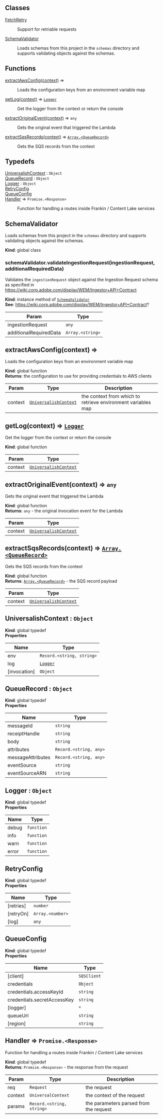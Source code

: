 ## Classes

<dl>
<dt><a href="#FetchRetry">FetchRetry</a></dt>
<dd><p>Support for retriable requests</p>
</dd>
<dt><a href="#SchemaValidator">SchemaValidator</a></dt>
<dd><p>Loads schemas from this project in the <code>schemas</code> directory and supports validating
objects against the schemas.</p>
</dd>
</dl>

## Functions

<dl>
<dt><a href="#extractAwsConfig">extractAwsConfig(context)</a> ⇒</dt>
<dd><p>Loads the configuration keys from an environment variable map</p>
</dd>
<dt><a href="#getLog">getLog(context)</a> ⇒ <code><a href="#Logger">Logger</a></code></dt>
<dd><p>Get the logger from the context or return the console</p>
</dd>
<dt><a href="#extractOriginalEvent">extractOriginalEvent(context)</a> ⇒ <code>any</code></dt>
<dd><p>Gets the original event that triggered the Lambda</p>
</dd>
<dt><a href="#extractSqsRecords">extractSqsRecords(context)</a> ⇒ <code><a href="#QueueRecord">Array.&lt;QueueRecord&gt;</a></code></dt>
<dd><p>Gets the SQS records from the context</p>
</dd>
</dl>

## Typedefs

<dl>
<dt><a href="#UniversalishContext">UniversalishContext</a> : <code>Object</code></dt>
<dd></dd>
<dt><a href="#QueueRecord">QueueRecord</a> : <code>Object</code></dt>
<dd></dd>
<dt><a href="#Logger">Logger</a> : <code>Object</code></dt>
<dd></dd>
<dt><a href="#RetryConfig">RetryConfig</a></dt>
<dd></dd>
<dt><a href="#QueueConfig">QueueConfig</a></dt>
<dd></dd>
<dt><a href="#Handler">Handler</a> ⇒ <code>Promise.&lt;Response&gt;</code></dt>
<dd><p>Function for handling a routes inside Frankin / Content Lake services</p>
</dd>
</dl>

<a name="SchemaValidator"></a>

## SchemaValidator
Loads schemas from this project in the <code>schemas</code> directory and supports validating
objects against the schemas.

**Kind**: global class  
<a name="SchemaValidator+validateIngestionRequest"></a>

### schemaValidator.validateIngestionRequest(ingestionRequest, additionalRequiredData)
Validates the <code>ingestionRequest</code> object against the Ingestion Request schema
as specified in https://wiki.corp.adobe.com/display/WEM/Ingestor+API+Contract

**Kind**: instance method of [<code>SchemaValidator</code>](#SchemaValidator)  
**See**: https://wiki.corp.adobe.com/display/WEM/Ingestor+API+Contract?  

| Param | Type |
| --- | --- |
| ingestionRequest | <code>any</code> | 
| additionalRequiredData | <code>Array.&lt;string&gt;</code> | 

<a name="extractAwsConfig"></a>

## extractAwsConfig(context) ⇒
Loads the configuration keys from an environment variable map

**Kind**: global function  
**Returns**: the configuration to use for providing credentials to AWS clients  

| Param | Type | Description |
| --- | --- | --- |
| context | [<code>UniversalishContext</code>](#UniversalishContext) | the context from which to retrieve      environment variables map |

<a name="getLog"></a>

## getLog(context) ⇒ [<code>Logger</code>](#Logger)
Get the logger from the context or return the console

**Kind**: global function  

| Param | Type |
| --- | --- |
| context | [<code>UniversalishContext</code>](#UniversalishContext) | 

<a name="extractOriginalEvent"></a>

## extractOriginalEvent(context) ⇒ <code>any</code>
Gets the original event that triggered the Lambda

**Kind**: global function  
**Returns**: <code>any</code> - the original invocation event for the Lambda  

| Param | Type |
| --- | --- |
| context | [<code>UniversalishContext</code>](#UniversalishContext) | 

<a name="extractSqsRecords"></a>

## extractSqsRecords(context) ⇒ [<code>Array.&lt;QueueRecord&gt;</code>](#QueueRecord)
Gets the SQS records from the context

**Kind**: global function  
**Returns**: [<code>Array.&lt;QueueRecord&gt;</code>](#QueueRecord) - the SQS record payload  

| Param | Type |
| --- | --- |
| context | [<code>UniversalishContext</code>](#UniversalishContext) | 

<a name="UniversalishContext"></a>

## UniversalishContext : <code>Object</code>
**Kind**: global typedef  
**Properties**

| Name | Type |
| --- | --- |
| env | <code>Record.&lt;string, string&gt;</code> | 
| log | [<code>Logger</code>](#Logger) | 
| [invocation] | <code>Object</code> | 

<a name="QueueRecord"></a>

## QueueRecord : <code>Object</code>
**Kind**: global typedef  
**Properties**

| Name | Type |
| --- | --- |
| messageId | <code>string</code> | 
| receiptHandle | <code>string</code> | 
| body | <code>string</code> | 
| attributes | <code>Record.&lt;string, any&gt;</code> | 
| messageAttributes | <code>Record.&lt;string, any&gt;</code> | 
| eventSource | <code>string</code> | 
| eventSourceARN | <code>string</code> | 

<a name="Logger"></a>

## Logger : <code>Object</code>
**Kind**: global typedef  
**Properties**

| Name | Type |
| --- | --- |
| debug | <code>function</code> | 
| info | <code>function</code> | 
| warn | <code>function</code> | 
| error | <code>function</code> | 

<a name="RetryConfig"></a>

## RetryConfig
**Kind**: global typedef  
**Properties**

| Name | Type |
| --- | --- |
| [retries] | <code>number</code> | 
| [retryOn] | <code>Array.&lt;number&gt;</code> | 
| [log] | <code>any</code> | 

<a name="QueueConfig"></a>

## QueueConfig
**Kind**: global typedef  
**Properties**

| Name | Type |
| --- | --- |
| [client] | <code>SQSClient</code> | 
| credentials | <code>Object</code> | 
| credentials.accessKeyId | <code>string</code> | 
| credentials.secretAccessKey | <code>string</code> | 
| [logger] | <code>\*</code> | 
| queueUrl | <code>string</code> | 
| [region] | <code>string</code> | 

<a name="Handler"></a>

## Handler ⇒ <code>Promise.&lt;Response&gt;</code>
Function for handling a routes inside Frankin / Content Lake services

**Kind**: global typedef  
**Returns**: <code>Promise.&lt;Response&gt;</code> - the response from the request  

| Param | Type | Description |
| --- | --- | --- |
| req | <code>Request</code> | the request |
| context | <code>UniversalContext</code> | the context of the request |
| params | <code>Record.&lt;string, string&gt;</code> | the parameters parsed from the request |

